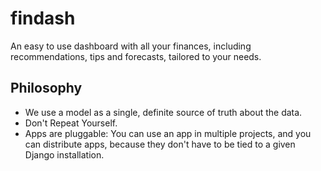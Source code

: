 # findash
An easy to use dashboard with all your finances, including recommendations, tips and forecasts, tailored to your needs.


## Philosophy
- We use a model as a single, definite source of truth about the data.
- Don't Repeat Yourself.
- Apps are pluggable: You can use an app in multiple projects, and you can distribute apps, because they don't have to be tied to a given Django installation.
